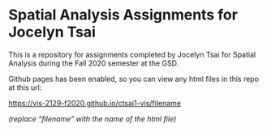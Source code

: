# Spatial Analysis Assignments for Jocelyn Tsai

This is a repository for assignments completed by Jocelyn Tsai for Spatial Analysis during the Fall 2020 semester at the GSD.

Github pages has been enabled, so you can view any html files in this repo at this url:

https://vis-2129-f2020.github.io/ctsai1-vis/filename

*(replace “filename” with the name of the html file)*
